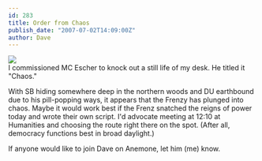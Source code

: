 ```yaml
---
id: 283
title: Order from Chaos
publish_date: "2007-07-02T14:09:00Z"
author: Dave
---
```

[![](http://www.flagstafffrenzy.org/wp-content/uploads/2007/07/MessyDesk.jpg)](http://www.flagstafffrenzy.org/wp-content/uploads/2007/07/MessyDesk.jpg)  
I commissioned MC Escher to knock out a still life of my desk. He titled it "Chaos."

With SB hiding somewhere deep in the northern woods and DU earthbound due to his pill-popping ways, it appears that the Frenzy has plunged into chaos. Maybe it would work best if the Frenz snatched the reigns of power today and wrote their own script. I'd advocate meeting at 12:10 at Humanities and choosing the route right there on the spot. (After all, democracy functions best in broad daylight.)

If anyone would like to join Dave on Anemone, let him (me) know.
